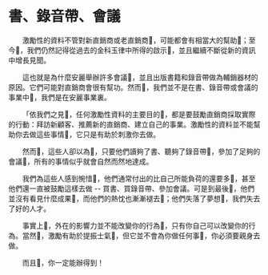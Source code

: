 # 書、錄音帶、會議

&emsp;&emsp;激勵性的資料不管對新直銷商或老直銷商，可能都會有相當大的幫助；至今，我們仍然記得從過去的金科玉律中所得的啟示，並且繼續不斷從新的資訊中增長見聞。

&emsp;&emsp;這也就是為什麼安麗舉辦許多會議，並且出版書籍和錄音帶做為輔銷器材的原因。它們可能對直銷商會很有幫功。然而，我們並不是在書、錄音帶或會議的事業中，我們是在安麗事業裏。

&emsp;&emsp;「依我們之見，任何激勵性資料的主要目的，都是要鼓勵直銷商採取實際的行動：拜訪新顧客、推薦新的直銷商、建立自己的事業。激勵性的資料並不能幫助你去做這些事情，它只是有助於刺激你去做。

&emsp;&emsp;然而，這些人卻以為，只要他們讀夠了書、聽夠了錄音帶，參加了足夠的會議，所有的事情似乎就會自然而然地達成。

&emsp;&emsp;我們為這些人感到惋惜，他們通常付出的比自己所能負荷的還要多，甚至他們還一直被鼓勵這樣去做 -- 買書、買錄音帶、參加會議。可是到最後，他們並沒有看見什麼成果，而他們的熱忱也漸漸褪去；他們失落了夢想，我們失去了好的人才。

&emsp;&emsp;事實上，外在的影響力並不能改變你的行為，只有你自己可以改變你的行為。當然，激勵有助於提振士氣，但它並不會為你做任何事，你必須要親身去做。

&emsp;&emsp;而且，你一定能辦得到！
